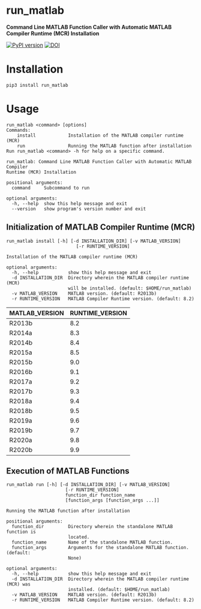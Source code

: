 # run_matlab
**Command Line MATLAB Function Caller with Automatic MATLAB Compiler Runtime (MCR) Installation**

[![PyPI version](https://badge.fury.io/py/run_matlab.svg)](https://badge.fury.io/py/run_matlab)
[![DOI](https://zenodo.org/badge/522426883.svg)](https://zenodo.org/badge/latestdoi/522426883)
<br/>

# Installation
```shell
pip3 install run_matlab
```

# Usage
```shell
run_matlab <command> [options]
Commands:
    install            Installation of the MATLAB compiler runtime (MCR)
    run                Running the MATLAB function after installation
Run run_matlab <command> -h for help on a specific command.

run_matlab: Command Line MATLAB Function Caller with Automatic MATLAB Compiler
Runtime (MCR) Installation

positional arguments:
  command     Subcommand to run

optional arguments:
  -h, --help  show this help message and exit
  --version   show program's version number and exit
```

## Initialization of MATLAB Compiler Runtime (MCR)
```shell
run_matlab install [-h] [-d INSTALLATION_DIR] [-v MATLAB_VERSION]
                          [-r RUNTIME_VERSION]

Installation of the MATLAB compiler runtime (MCR)

optional arguments:
  -h, --help           show this help message and exit
  -d INSTALLATION_DIR  Directory wherein the MATLAB compiler runtime (MCR)
                       will be installed. (default: $HOME/run_matlab)
  -v MATLAB_VERSION    MATLAB version. (default: R2013b)
  -r RUNTIME_VERSION   MATLAB Compiler Runtime version. (default: 8.2)
```

| MATLAB_VERSION  | RUNTIME_VERSION |
| ------------- | ------------- |
| R2013b | 8.2 |
| R2014a | 8.3 |
| R2014b | 8.4 |
| R2015a | 8.5 |
| R2015b | 9.0 |
| R2016b | 9.1 |
| R2017a | 9.2 |
| R2017b | 9.3 |
| R2018a | 9.4 |
| R2018b | 9.5 |
| R2019a | 9.6 |
| R2019b | 9.7 |
| R2020a | 9.8 |
| R2020b | 9.9 |

## Execution of MATLAB Functions
```shell
run_matlab run [-h] [-d INSTALLATION_DIR] [-v MATLAB_VERSION]
                      [-r RUNTIME_VERSION]
                      function_dir function_name
                      [function_args [function_args ...]]

Running the MATLAB function after installation

positional arguments:
  function_dir         Directory wherein the standalone MATLAB function is
                       located.
  function_name        Name of the standalone MATLAB function.
  function_args        Arguments for the standalone MATLAB function. (default:
                       None)

optional arguments:
  -h, --help           show this help message and exit
  -d INSTALLATION_DIR  Directory wherein the MATLAB compiler runtime (MCR) was
                       installed. (default: $HOME/run_matlab)
  -v MATLAB_VERSION    MATLAB version. (default: R2013b)
  -r RUNTIME_VERSION   MATLAB Compiler Runtime version. (default: 8.2)
```

